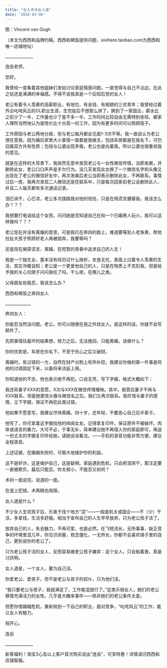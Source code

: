 ```yaml
---
title: "女人术与女人道"
date: "2016-03-06"
---
```


图：Vincent van Gogh

（本文为西西和品牌约稿，西西和稀饭提供问题，xixihere.taobao.com为西西和唯一店铺地址）

\_\_\_\_\_\_\_\_\_\_\_\_\_\_

连岳老师，  

您好。

我曾经一度看着其他姐妹们发帖讨论家庭情感问题，一直觉得与自己不沾边，在此之前还是满满的幸福感。不得不说我真是一个后知后觉的女人！

老公有着令人羡慕的高薪职业，有地位、有金钱、有相貌的三优青年；我曾经过着外企叱咤风云的OL职业生涯，生完娃后不想那么拼了，换到了一家国企，薪水比之前少了一半，工作量也少了差不多一半，工作时间比较自由无需特别坐班，被家人理所当然地认为是性价比十分高一份工作，因为有更多时间可以照顾孩子。

工作原因与老公两地分居，但与老公每月都会见面1-3次不等。我一直自认为老公很在意我，因为婚后家里大小事情一直都是我做主，包括车房都是在我名下，可仍旧属双方共有性质；包括与公婆出现矛盾，老公也是向着我，所以公婆也很重视我的意见。

就是在这样的大背景下，我突然无意中发现老公与一女性微信传情，当即发飙，并删除此女，老公口口声声是手欠行为。没几天发现此女换了一个微信名字和头像又出现在了老公的微信好友中，再次发飙后老公当即表示删除此女，不再联系。事情过后一周，我再次发现二人微信还是在联系中，只是每次回家前老公会删除此人， 并且二人每天都有多次通话记录。

泪已淌干，心已凉，老公多次践踏我对他的信任，只是在用谎言搪塞我，我该怎么办？？？

我想要打电话给这个女孩，问问她是否知道自己在和一个已婚男人玩火，我可以这样做吗？？？

老公现在并没有离婚的意思，可是我已在奔四的路上，难道要等到人老珠黄，帮他拉扯大孩子照顾好老人再被抛弃，我要等吗？

还是现在揭穿谎言，离婚，在短暂的青春中追求自己的人生！

我是一个独生女，基本没有经历过什么挫折，衣食无忧，表面上过着令人羡慕的生活，其实泠暖自知；老公是一个更爱他自己的人，只是在物质上不克扣我，但是给予我的关心仅限于问问我吃了吗，干么呢，在哪儿之类。

父母朋友劝我忍，我该怎么办？

西西和稀饭之奔四女人

\_\_\_\_\_\_\_\_\_\_\_\_\_

奔四女人：

你能忍当然没问题。老公，你可以随便在我之外找女人。是这样的话，你就不会写邮件了。

先把事情往最坏的结果想，努力之后，无法挽回，只能离婚，该做什么？

你的优势是，车房在你名下，不至于伤心之后又破财。

离婚时，有过错的一方，自然在财产分割上有所补偿，我建议你做的第一件事是将他的过错固定下来，以备将来法庭上用。

你知道他的不忠，他也表示绝不再犯。口说无凭，写下字据，格式大概如下：

我违背妻子XXX的意愿，X次与XXX在微信传情暧昧。其中，我答应妻子不再与XXX联系，但是她更改头像与微信名之后，我们又再次联系。我珍惜与妻子的感情，立下字据，保证不再犯此类过错。

他如果不愿意写，我建议尽快离婚。四十岁，还年轻，不要恶心自己后半辈子。

他写了，你可拿着这字据找他的绯闻女友。记得拿复印件，保证原件不被破坏。肉体或语言的暴力，大可不必，于事无补，简单建议她不再侵入你的家庭即可，再送一份丈夫的字据复印件给她，请她谈谈看法。——手机的录音功能非常方便，建议全程录音。

上述证据，在婚姻失败时，可极大地维护你的利益。

这不是奸诈，这是维护自己，这是聪明。家庭遇到危机，只会把泪哭干，那注定要一直被欺负，最后只能忍。你太弱小，不能忍又如何？

术的一面说完。说道的一面。

在道上犯错，术再精也局限。

女人道是什么？

不少女人生完孩子后，乐衷于找个地方“混”——一般是机关或国企——不（少）干活，多拿钱，生活多舒服。相当于宣布自己的人生早早放弃，只为老公孩子活了。

放弃自己的人，失去魅力，不再可爱，也是必然。在飞短流长，无所事事，缺乏竞争的环境里混几年，你见识闭塞，观念僵化，一无所长，你都不会喜欢镜子里的自己，更别说你的老公了。

只为老公孩子活的女人，反而容易被老公孩子嫌弃：这个女人，只会粘着我，真是讨厌啊。

女人道是，一个女人，要为自己活。

你爱老公、爱孩子，但不是老公与孩子的奴仆，只为他们活。

“我只要老公与孩子，我就满足了，工作能混就行了。”这类示弱女人，她们的老公移情充满活力的女性，几乎是大概率事件——除非她们的老公条件太差。

但愿你借婚姻危机，重新规划一下自己的职业，面对竞争，“叱咤风云”的工作，能让女人有魅力。

祝开心。

连岳

\_\_\_\_\_\_\_\_\_\_\_\_\_\_

新客福利！淘宝3心及以上客户首次购买说出“连岳”，可享特惠！详情请问西西和店铺客服。
